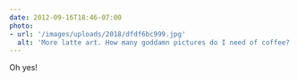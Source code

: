 ```yaml
---
date: 2012-09-16T18:46-07:00
photo:
- url: '/images/uploads/2018/dfdf6bc999.jpg'
  alt: 'More latte art. How many goddamn pictures do I need of coffee?'
---
```

Oh yes!
